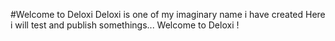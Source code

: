 #Welcome to Deloxi
Deloxi is one of my imaginary name i have created Here i will test and publish somethings... Welcome to Deloxi !
